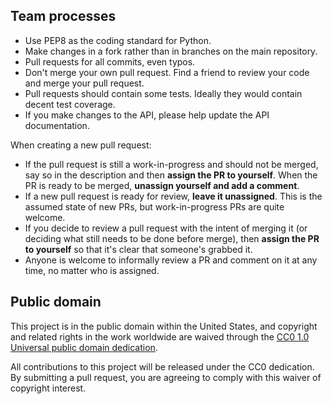 ## Team processes

* Use PEP8 as the coding standard for Python.
* Make changes in a fork rather than in branches on the main repository.
* Pull requests for all commits, even typos.
* Don't merge your own pull request. Find a friend to review your code and merge your pull request.
* Pull requests should contain some tests. Ideally they would contain decent test coverage.
* If you make changes to the API, please help update the API documentation. 

When creating a new pull request:

* If the pull request is still a work-in-progress and should not be merged, say so in the description and then **assign the PR to yourself**. When the PR is ready to be merged, **unassign yourself and add a comment**.
* If a new pull request is ready for review, **leave it unassigned**. This is the assumed state of new PRs, but work-in-progress PRs are quite welcome.
* If you decide to review a pull request with the intent of merging it (or deciding what still needs to be done before merge), then **assign the PR to yourself** so that it's clear that someone's grabbed it.
* Anyone is welcome to informally review a PR and comment on it at any time, no matter who is assigned.

## Public domain

This project is in the public domain within the United States, and
copyright and related rights in the work worldwide are waived through
the [CC0 1.0 Universal public domain dedication](https://creativecommons.org/publicdomain/zero/1.0/).

All contributions to this project will be released under the CC0
dedication. By submitting a pull request, you are agreeing to comply
with this waiver of copyright interest.

